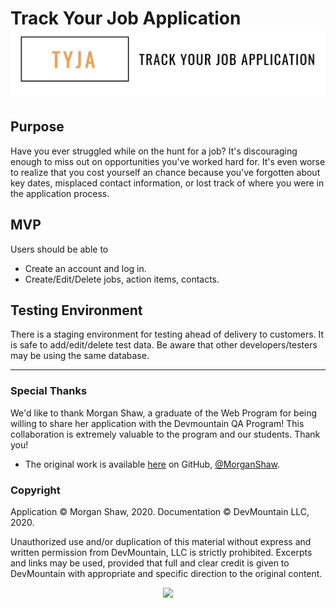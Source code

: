 # Track Your Job Application <img src="./tyja.png">

## Purpose

Have you ever struggled while on the hunt for a job? It's discouraging enough to
miss out on opportunities you've worked hard for. It's even worse to realize
that you cost yourself an chance because you've forgotten about key dates,
misplaced contact information, or lost track of where you were in the
application process.

## MVP

Users should be able to

- Create an account and log in.
- Create/Edit/Delete jobs, action items, contacts.

## Testing Environment

There is a staging environment for testing ahead of delivery to customers. It is
safe to add/edit/delete test data. Be aware that other developers/testers may be
using the same database.

---

### Special Thanks

We'd like to thank Morgan Shaw, a graduate of the Web Program for being willing
to share her application with the Devmountain QA Program! This collaboration is
extremely valuable to the program and our students. Thank you!

- The original work is available
  <a href="https://github.com/MorganShaw/track-your-job-application" target="\_blank">here</a>
  on GitHub,
  <a href="https://github.com/MorganShaw" target="\_blank" >@MorganShaw</a>.

### Copyright

Application © Morgan Shaw, 2020. Documentation © DevMountain LLC, 2020.

Unauthorized use and/or duplication of this material without express and written
permission from DevMountain, LLC is strictly prohibited. Excerpts and links may
be used, provided that full and clear credit is given to DevMountain with
appropriate and specific direction to the original content.

<p align="center">
<img src="https://s3.amazonaws.com/devmountain/readme-logo.png" width="250">
</p>
